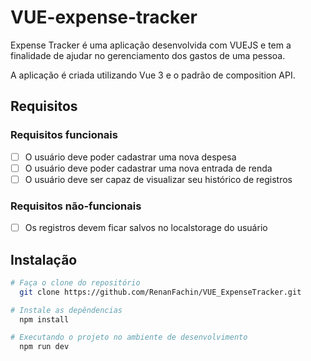 # VUE-expense-tracker

Expense Tracker é uma aplicação desenvolvida com VUEJS e tem a finalidade de ajudar no gerenciamento dos gastos de uma pessoa.

A aplicação é criada utilizando Vue 3 e o padrão de composition API.

## Requisitos

### Requisitos funcionais
- [ ] O usuário deve poder cadastrar uma nova despesa
- [ ] O usuário deve poder cadastrar uma nova entrada de renda
- [ ] O usuário deve ser capaz de visualizar seu histórico de registros  

### Requisitos não-funcionais
- [ ]  Os registros devem ficar salvos no localstorage do usuário

## Instalação

```bash
# Faça o clone do repositório
  git clone https://github.com/RenanFachin/VUE_ExpenseTracker.git

# Instale as depêndencias
  npm install

# Executando o projeto no ambiente de desenvolvimento
  npm run dev
```

